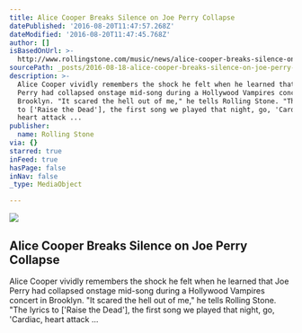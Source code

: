 ```yaml
---
title: Alice Cooper Breaks Silence on Joe Perry Collapse
datePublished: '2016-08-20T11:47:57.268Z'
dateModified: '2016-08-20T11:47:45.768Z'
author: []
isBasedOnUrl: >-
  http://www.rollingstone.com/music/news/alice-cooper-breaks-silence-on-joe-perry-collapse-w434252
sourcePath: _posts/2016-08-18-alice-cooper-breaks-silence-on-joe-perry-collapse.md
description: >-
  Alice Cooper vividly remembers the shock he felt when he learned that Joe
  Perry had collapsed onstage mid-song during a Hollywood Vampires concert in
  Brooklyn. "It scared the hell out of me," he tells Rolling Stone. "The lyrics
  to ['Raise the Dead'], the first song we played that night, go, 'Cardiac,
  heart attack ...
publisher:
  name: Rolling Stone
via: {}
starred: true
inFeed: true
hasPage: false
inNav: false
_type: MediaObject

---
```

<article style=""><img src="http://img.wennermedia.com/social/joe-perry-alice-cooper-talks-collapse-60b8c8d0-51cb-4c4e-b8d0-1b7a507a9c4c.jpg" /><h1>Alice Cooper Breaks Silence on Joe Perry Collapse</h1><p>Alice Cooper vividly remembers the shock he felt when he learned that Joe Perry had collapsed onstage mid-song during a Hollywood Vampires concert in Brooklyn. "It scared the hell out of me," he tells Rolling Stone. "The lyrics to ['Raise the Dead'], the first song we played that night, go, 'Cardiac, heart attack ...</p></article>